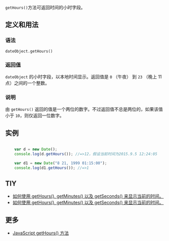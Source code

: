 `getHours()`方法可返回时间的小时字段。

## 定义和用法

### 语法

`dateObject.getHours()`

### 返回值

`dateObject` 的小时字段，以本地时间显示。返回值是 `0` （午夜） 到 `23` （晚上 11 点）之间的一个整数。

### 说明

由 `getHours()` 返回的值是一个两位的数字。不过返回值不总是两位的，如果该值小于 `10`，则仅返回一位数字。

## 实例

```javascript

    var d = new Date();
    console.log(d.getHours()); //=>12，假设当前时间为2015.9.5 12:24:05

    var d1 = new Date("8 21, 1999 01:15:00");
    console.log(d1.getHours()); //=>1

```

## TIY

*   [如何使用 getHours(), getMinutes() 以及 getSeconds() 来显示当前的时间。](http://www.w3school.com.cn/tiy/t.asp?f=jseg_datetime)
*   [如何使用 getHours(), getMinutes() 以及 getSeconds() 来显示当前的时间。](http://www.w3school.com.cn/tiy/t.asp?f=jseg_datetime2)

## 更多

*   [JavaScript getHours() 方法](http://www.w3school.com.cn/jsref/jsref_getHours.asp)